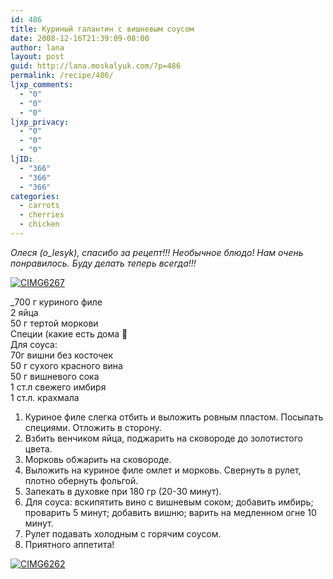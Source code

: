 ```yaml
---
id: 486
title: Куриный галантин с вишневым соусом
date: 2008-12-16T21:39:09-08:00
author: lana
layout: post
guid: http://lana.moskalyuk.com/?p=486
permalink: /recipe/486/
ljxp_comments:
  - "0"
  - "0"
  - "0"
ljxp_privacy:
  - "0"
  - "0"
  - "0"
ljID:
  - "366"
  - "366"
  - "366"
categories:
  - carrots
  - cherries
  - chicken
---
```

_Олеся (o_lesyk), спасибо за рецепт!!! Необычное блюдо! Нам очень понравилось. Буду делать теперь всегда!!!_

<a class="flickr-image" title="CIMG6267" rel="flickr-mgr" href="http://www.flickr.com/photos/67405678@N00/3108947627/"><img class="flickr-large" longdesc="http://farm4.static.flickr.com/3172/3108947627_a662960ef0_o.jpg" src="http://farm4.static.flickr.com/3172/3108947627_dc756e09a9.jpg" alt="CIMG6267" /></a>

_700 г куриного филе  
2 яйца  
50 г тертой моркови  
Специи (какие есть дома 🙂  
Для соуса:  
70г вишни без косточек  
50 г сухого красного вина  
50 г вишневого сока  
1 ст.л свежего имбиря  
1 ст.л. крахмала</p> 

1. Куриное филе слегка отбить и выложить ровным пластом. Посыпать специями. Отложить в сторону.  
2. Взбить венчиком яйца, поджарить на сковороде до золотистого цвета.  
3. Морковь обжарить на сковороде.  
4. Выложить на куриное филе омлет и морковь. Свернуть в рулет, плотно обернуть фольгой.  
5. Запекать в духовке при 180 гр (20-30 минут).  
6. Для соуса: вскипятить вино с вишневым соком; добавить имбирь; проварить 5 минут; добавить вишню; варить на медленном огне 10 минут.  
7. Рулет подавать холодным с горячим соусом.  
8. Приятного аппетита! </em>

<a class="flickr-image" title="CIMG6262" rel="flickr-mgr" href="http://www.flickr.com/photos/67405678@N00/3108939811/"><img class="flickr-large" longdesc="http://farm4.static.flickr.com/3134/3108939811_8afdbe1a56_o.jpg" src="http://farm4.static.flickr.com/3134/3108939811_20c3759bb2.jpg" alt="CIMG6262" /></a>